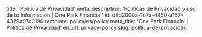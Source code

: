 title: 'Política de Privacidad'
meta_description: 'Politicas de Privacidad y uso de tu Informacion | One Park Financial'
id: d8d2000a-1d7a-4450-a167-4329a97d3190
template: policy/es/policy
meta_title: 'One Park Financial |  Política de Privacidad'
en_url: privacy-policy
slug: politica-de-privacidad
